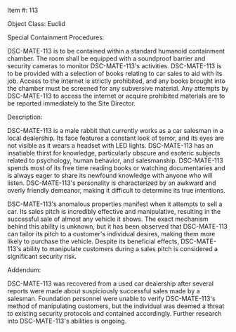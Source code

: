 Item #: 113

Object Class: Euclid

Special Containment Procedures:

DSC-MATE-113 is to be contained within a standard humanoid containment chamber. The room shall be equipped with a soundproof barrier and security cameras to monitor DSC-MATE-113's activities. DSC-MATE-113 is to be provided with a selection of books relating to car sales to aid with its job. Access to the internet is strictly prohibited, and any books brought into the chamber must be screened for any subversive material. Any attempts by DSC-MATE-113 to access the internet or acquire prohibited materials are to be reported immediately to the Site Director.

Description:

DSC-MATE-113 is a male rabbit that currently works as a car salesman in a local dealership. Its face features a constant look of terror, and its eyes are not visible as it wears a headset with LED lights. DSC-MATE-113 has an insatiable thirst for knowledge, particularly obscure and esoteric subjects related to psychology, human behavior, and salesmanship. DSC-MATE-113 spends most of its free time reading books or watching documentaries and is always eager to share its newfound knowledge with anyone who will listen. DSC-MATE-113's personality is characterized by an awkward and overly friendly demeanor, making it difficult to determine its true intentions.

DSC-MATE-113's anomalous properties manifest when it attempts to sell a car. Its sales pitch is incredibly effective and manipulative, resulting in the successful sale of almost any vehicle it shows. The exact mechanism behind this ability is unknown, but it has been observed that DSC-MATE-113 can tailor its pitch to a customer's individual desires, making them more likely to purchase the vehicle. Despite its beneficial effects, DSC-MATE-113's ability to manipulate customers during a sales pitch is considered a significant security risk.

Addendum:

DSC-MATE-113 was recovered from a used car dealership after several reports were made about suspiciously successful sales made by a salesman. Foundation personnel were unable to verify DSC-MATE-113's method of manipulating customers, but the individual was deemed a threat to existing security protocols and contained accordingly. Further research into DSC-MATE-113's abilities is ongoing.